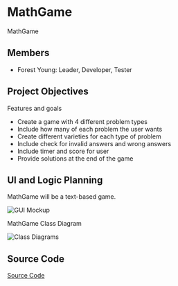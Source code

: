 # MathGame
MathGame 

## Members
* Forest Young: Leader, Developer, Tester

## Project Objectives
Features and goals

* Create a game with 4 different problem types
* Include how many of each problem the user wants
* Create different varieties for each type of problem
* Include check for invalid answers and wrong answers
* Include timer and score for user
* Provide solutions at the end of the game

## UI and Logic Planning
MathGame will be a text-based game.

![GUI Mockup](https://github.com/ForestNYoung/MathGame/blob/main/images/MathGameGUIMockup.png?raw=true)

MathGame Class Diagram

![Class Diagrams](https://github.com/ForestNYoung/MathGame/blob/main/images/MathGameClassDiagram.png?raw=true)

## Source Code
[Source Code](https://github.com/ForestNYoung/MathGame/raw/main/src/MathGameA.zip)
